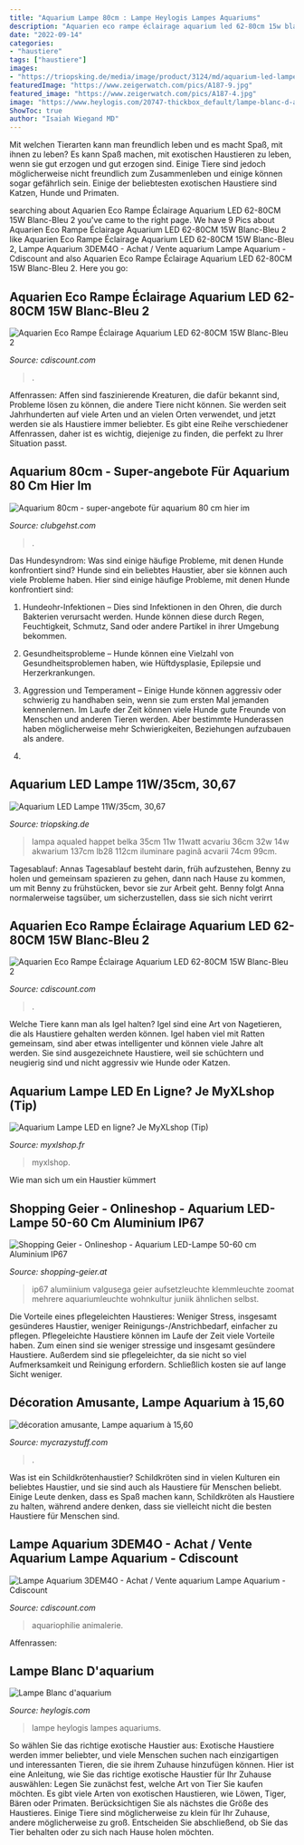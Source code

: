 ```yaml
---
title: "Aquarium Lampe 80cm : Lampe Heylogis Lampes Aquariums"
description: "Aquarien eco rampe éclairage aquarium led 62-80cm 15w blanc-bleu 2"
date: "2022-09-14"
categories:
- "haustiere"
tags: ["haustiere"]
images:
- "https://triopsking.de/media/image/product/3124/md/aquarium-led-lampe-11w-35cm.jpg"
featuredImage: "https://www.zeigerwatch.com/pics/A187-9.jpg"
featured_image: "https://www.zeigerwatch.com/pics/A187-4.jpg"
image: "https://www.heylogis.com/20747-thickbox_default/lampe-blanc-d-aquarium.jpg"
ShowToc: true
author: "Isaiah Wiegand MD"
---
```



Mit welchen Tierarten kann man freundlich leben und es macht Spaß, mit ihnen zu leben?
Es kann Spaß machen, mit exotischen Haustieren zu leben, wenn sie gut erzogen und gut erzogen sind. Einige Tiere sind jedoch möglicherweise nicht freundlich zum Zusammenleben und einige können sogar gefährlich sein. Einige der beliebtesten exotischen Haustiere sind Katzen, Hunde und Primaten.

	

		
searching about Aquarien Eco Rampe Éclairage Aquarium LED 62-80CM 15W Blanc-Bleu 2 you've came to the right page. We have 9 Pics about Aquarien Eco Rampe Éclairage Aquarium LED 62-80CM 15W Blanc-Bleu 2 like Aquarien Eco Rampe Éclairage Aquarium LED 62-80CM 15W Blanc-Bleu 2, Lampe Aquarium 3DEM4O - Achat / Vente aquarium Lampe Aquarium - Cdiscount and also Aquarien Eco Rampe Éclairage Aquarium LED 62-80CM 15W Blanc-Bleu 2. Here you go:
		
    
## Aquarien Eco Rampe Éclairage Aquarium LED 62-80CM 15W Blanc-Bleu 2

<img loading=lazy src="https://www.zeigerwatch.com/pics/A187-4.jpg" onerror="this.onerror=null;this.src='https://tse1.mm.bing.net/th?id=OIP.ppEImb38mOscQqRLUbSnpQHaHa&amp;pid=15.1';" alt="Aquarien Eco Rampe Éclairage Aquarium LED 62-80CM 15W Blanc-Bleu 2">

_Source: cdiscount.com_

>. 

	

Affenrassen:
Affen sind faszinierende Kreaturen, die dafür bekannt sind, Probleme lösen zu können, die andere Tiere nicht können. Sie werden seit Jahrhunderten auf viele Arten und an vielen Orten verwendet, und jetzt werden sie als Haustiere immer beliebter. Es gibt eine Reihe verschiedener Affenrassen, daher ist es wichtig, diejenige zu finden, die perfekt zu Ihrer Situation passt.

    
## Aquarium 80cm - Super-angebote Für Aquarium 80 Cm Hier Im

<img loading=lazy src="https://clubgehst.com/mybbbb/8xaclgfHT2sU5KH3MoGLgAHaEK.jpg" onerror="this.onerror=null;this.src='https://tse3.mm.bing.net/th?id=OIP.2wbptSZ-RpavYa38F1u7QgAAAA&amp;pid=15.1';" alt="Aquarium 80cm - super-angebote für aquarium 80 cm hier im">

_Source: clubgehst.com_

>. 

	

Das Hundesyndrom: Was sind einige häufige Probleme, mit denen Hunde konfrontiert sind?
Hunde sind ein beliebtes Haustier, aber sie können auch viele Probleme haben. Hier sind einige häufige Probleme, mit denen Hunde konfrontiert sind:
1. Hundeohr-Infektionen – Dies sind Infektionen in den Ohren, die durch Bakterien verursacht werden. Hunde können diese durch Regen, Feuchtigkeit, Schmutz, Sand oder andere Partikel in ihrer Umgebung bekommen.

2. Gesundheitsprobleme – Hunde können eine Vielzahl von Gesundheitsproblemen haben, wie Hüftdysplasie, Epilepsie und Herzerkrankungen.

3. Aggression und Temperament – Einige Hunde können aggressiv oder schwierig zu handhaben sein, wenn sie zum ersten Mal jemanden kennenlernen. Im Laufe der Zeit können viele Hunde gute Freunde von Menschen und anderen Tieren werden. Aber bestimmte Hunderassen haben möglicherweise mehr Schwierigkeiten, Beziehungen aufzubauen als andere.

4.

    
## Aquarium LED Lampe 11W/35cm, 30,67

<img loading=lazy src="https://triopsking.de/media/image/product/3124/md/aquarium-led-lampe-11w-35cm.jpg" onerror="this.onerror=null;this.src='https://tse4.mm.bing.net/th?id=OIP.kbbT26PwGVZnjMN0QlMTNAHaHS&amp;pid=15.1';" alt="Aquarium LED Lampe 11W/35cm, 30,67">

_Source: triopsking.de_

>lampa aqualed happet belka 35cm 11w 11watt acvariu 36cm 32w 14w akwarium 137cm lb28 112cm iluminare pagină acvarii 74cm 99cm. 

	

Tagesablauf: Annas Tagesablauf besteht darin, früh aufzustehen, Benny zu holen und gemeinsam spazieren zu gehen, dann nach Hause zu kommen, um mit Benny zu frühstücken, bevor sie zur Arbeit geht. Benny folgt Anna normalerweise tagsüber, um sicherzustellen, dass sie sich nicht verirrt

    
## Aquarien Eco Rampe Éclairage Aquarium LED 62-80CM 15W Blanc-Bleu 2

<img loading=lazy src="https://www.zeigerwatch.com/pics/A187-9.jpg" onerror="this.onerror=null;this.src='https://tse3.mm.bing.net/th?id=OIP.kecXS1mvl8wFaH9jI0JolQHaEC&amp;pid=15.1';" alt="Aquarien Eco Rampe Éclairage Aquarium LED 62-80CM 15W Blanc-Bleu 2">

_Source: cdiscount.com_

>. 

	

Welche Tiere kann man als Igel halten?
Igel sind eine Art von Nagetieren, die als Haustiere gehalten werden können. Igel haben viel mit Ratten gemeinsam, sind aber etwas intelligenter und können viele Jahre alt werden. Sie sind ausgezeichnete Haustiere, weil sie schüchtern und neugierig sind und nicht aggressiv wie Hunde oder Katzen.

    
## Aquarium Lampe LED En Ligne? Je MyXLshop (Tip)

<img loading=lazy src="https://cdn.webshopapp.com/shops/137684/files/70698551/lampe-led-pour-aquarium.jpg" onerror="this.onerror=null;this.src='https://tse3.mm.bing.net/th?id=OIP.p4X_yxeU3Fd7v4EfNWlqMgHaHa&amp;pid=15.1';" alt="Aquarium Lampe LED en ligne? Je MyXLshop (Tip)">

_Source: myxlshop.fr_

>myxlshop. 

	

Wie man sich um ein Haustier kümmert

    
## Shopping Geier - Onlineshop - Aquarium LED-Lampe 50-60 Cm Aluminium IP67

<img loading=lazy src="https://shopping-geier.at/images/product_images/original_images/VDXL8718475500704_g_en_hd_8.jpg" onerror="this.onerror=null;this.src='https://tse3.mm.bing.net/th?id=OIP.0VCd5Arldn1et6WhGIJBCgHaHa&amp;pid=15.1';" alt="Shopping Geier - Onlineshop - Aquarium LED-Lampe 50-60 cm Aluminium IP67">

_Source: shopping-geier.at_

>ip67 alumiinium valgusega geier aufsetzleuchte klemmleuchte zoomat mehrere aquariumleuchte wohnkultur juniik ähnlichen selbst. 

	

Die Vorteile eines pflegeleichten Haustieres: Weniger Stress, insgesamt gesünderes Haustier, weniger Reinigungs-/Anstrichbedarf, einfacher zu pflegen.
Pflegeleichte Haustiere können im Laufe der Zeit viele Vorteile haben. Zum einen sind sie weniger stressige und insgesamt gesündere Haustiere. Außerdem sind sie pflegeleichter, da sie nicht so viel Aufmerksamkeit und Reinigung erfordern. Schließlich kosten sie auf lange Sicht weniger.

    
## Décoration Amusante, Lampe Aquarium à 15,60

<img loading=lazy src="https://cdn.mycrazystuff.com/7972-cart_default/lampe-aquarium.jpg" onerror="this.onerror=null;this.src='https://tse4.mm.bing.net/th?id=OIP.Me7J-fYvp2ChoN0KZpKYCAAAAA&amp;pid=15.1';" alt="décoration amusante, Lampe aquarium à 15,60">

_Source: mycrazystuff.com_

>. 

	

Was ist ein Schildkrötenhaustier?
Schildkröten sind in vielen Kulturen ein beliebtes Haustier, und sie sind auch als Haustiere für Menschen beliebt. Einige Leute denken, dass es Spaß machen kann, Schildkröten als Haustiere zu halten, während andere denken, dass sie vielleicht nicht die besten Haustiere für Menschen sind.

    
## Lampe Aquarium 3DEM4O - Achat / Vente Aquarium Lampe Aquarium - Cdiscount

<img loading=lazy src="https://www.cdiscount.com/pdt2/8/2/2/1/700x700/auc0001053184822/rw/lampe-aquarium-3dem4o.jpg" onerror="this.onerror=null;this.src='https://tse3.mm.bing.net/th?id=OIP.6dSjD2sKLhnRwgTuvK1biwHaHa&amp;pid=15.1';" alt="Lampe Aquarium 3DEM4O - Achat / Vente aquarium Lampe Aquarium - Cdiscount">

_Source: cdiscount.com_

>aquariophilie animalerie. 

	

Affenrassen:

    
## Lampe Blanc D&#039;aquarium

<img loading=lazy src="https://www.heylogis.com/20747-thickbox_default/lampe-blanc-d-aquarium.jpg" onerror="this.onerror=null;this.src='https://tse3.mm.bing.net/th?id=OIP.9yTclnTnPlku0xYwwL6WhAHaJk&amp;pid=15.1';" alt="Lampe Blanc d&#039;aquarium">

_Source: heylogis.com_

>lampe heylogis lampes aquariums. 

	

So wählen Sie das richtige exotische Haustier aus:
Exotische Haustiere werden immer beliebter, und viele Menschen suchen nach einzigartigen und interessanten Tieren, die sie ihrem Zuhause hinzufügen können. Hier ist eine Anleitung, wie Sie das richtige exotische Haustier für Ihr Zuhause auswählen: Legen Sie zunächst fest, welche Art von Tier Sie kaufen möchten. Es gibt viele Arten von exotischen Haustieren, wie Löwen, Tiger, Bären oder Primaten. Berücksichtigen Sie als nächstes die Größe des Haustieres. Einige Tiere sind möglicherweise zu klein für Ihr Zuhause, andere möglicherweise zu groß. Entscheiden Sie abschließend, ob Sie das Tier behalten oder zu sich nach Hause holen möchten.

